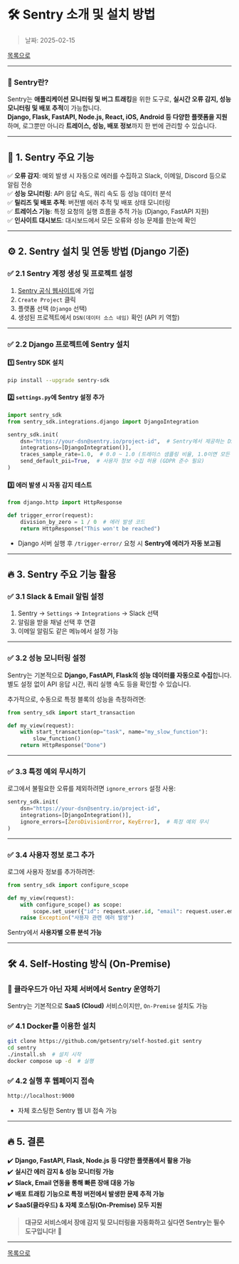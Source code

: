 # 🛠 **Sentry 소개 및 설치 방법**

> 날짜: 2025-02-15

[목록으로](https://shiwoo-park.github.io/blog)

---

### 📌 Sentry란?
Sentry는 **애플리케이션 모니터링 및 버그 트래킹**을 위한 도구로, **실시간 오류 감지, 성능 모니터링 및 배포 추적**이 가능합니다.  
**Django, Flask, FastAPI, Node.js, React, iOS, Android 등 다양한 플랫폼을 지원**하며, 로그뿐만 아니라 **트레이스, 성능, 배포 정보**까지 한 번에 관리할 수 있습니다.

---

## 🚀 **1. Sentry 주요 기능**
✅ **오류 감지**: 예외 발생 시 자동으로 에러를 수집하고 Slack, 이메일, Discord 등으로 알림 전송  
✅ **성능 모니터링**: API 응답 속도, 쿼리 속도 등 성능 데이터 분석  
✅ **릴리즈 및 배포 추적**: 버전별 에러 추적 및 배포 상태 모니터링  
✅ **트레이스 기능**: 특정 요청의 실행 흐름을 추적 가능 (Django, FastAPI 지원)  
✅ **인사이트 대시보드**: 대시보드에서 모든 오류와 성능 문제를 한눈에 확인  

---

## ⚙️ **2. Sentry 설치 및 연동 방법 (Django 기준)**

### ✅ **2.1 Sentry 계정 생성 및 프로젝트 설정**
1. [Sentry 공식 웹사이트](https://sentry.io/)에 가입
2. `Create Project` 클릭
3. 플랫폼 선택 (`Django` 선택)
4. 생성된 프로젝트에서 `DSN(데이터 소스 네임)` 확인 (API 키 역할)

---

### ✅ **2.2 Django 프로젝트에 Sentry 설치**
#### 1️⃣ Sentry SDK 설치
```bash
pip install --upgrade sentry-sdk
```

#### 2️⃣ `settings.py`에 Sentry 설정 추가
```python
import sentry_sdk
from sentry_sdk.integrations.django import DjangoIntegration

sentry_sdk.init(
    dsn="https://your-dsn@sentry.io/project-id",  # Sentry에서 제공하는 DSN 입력
    integrations=[DjangoIntegration()],
    traces_sample_rate=1.0,  # 0.0 ~ 1.0 (트레이스 샘플링 비율, 1.0이면 모든 요청 기록)
    send_default_pii=True,  # 사용자 정보 수집 허용 (GDPR 준수 필요)
)
```

#### 3️⃣ 에러 발생 시 자동 감지 테스트
```python
from django.http import HttpResponse

def trigger_error(request):
    division_by_zero = 1 / 0  # 에러 발생 코드
    return HttpResponse("This won't be reached")
```

- Django 서버 실행 후 `/trigger-error/` 요청 시 **Sentry에 에러가 자동 보고됨**

---

## 🔥 **3. Sentry 주요 기능 활용**

### ✅ **3.1 Slack & Email 알림 설정**
1. Sentry → `Settings` → `Integrations` → Slack 선택
2. 알림을 받을 채널 선택 후 연결
3. 이메일 알림도 같은 메뉴에서 설정 가능

---

### ✅ **3.2 성능 모니터링 설정**
Sentry는 기본적으로 **Django, FastAPI, Flask의 성능 데이터를 자동으로 수집**합니다.  
별도 설정 없이 API 응답 시간, 쿼리 실행 속도 등을 확인할 수 있습니다.

추가적으로, 수동으로 특정 블록의 성능을 측정하려면:
```python
from sentry_sdk import start_transaction

def my_view(request):
    with start_transaction(op="task", name="my_slow_function"):
        slow_function()
    return HttpResponse("Done")
```

---

### ✅ **3.3 특정 예외 무시하기**
로그에서 불필요한 오류를 제외하려면 `ignore_errors` 설정 사용:
```python
sentry_sdk.init(
    dsn="https://your-dsn@sentry.io/project-id",
    integrations=[DjangoIntegration()],
    ignore_errors=[ZeroDivisionError, KeyError],  # 특정 예외 무시
)
```

---

### ✅ **3.4 사용자 정보 로그 추가**
로그에 사용자 정보를 추가하려면:
```python
from sentry_sdk import configure_scope

def my_view(request):
    with configure_scope() as scope:
        scope.set_user({"id": request.user.id, "email": request.user.email})
    raise Exception("사용자 관련 에러 발생")
```
Sentry에서 **사용자별 오류 분석 가능**

---

## 🛠 **4. Self-Hosting 방식 (On-Premise)**
### 📌 **클라우드가 아닌 자체 서버에서 Sentry 운영하기**
Sentry는 기본적으로 **SaaS (Cloud)** 서비스이지만, `On-Premise` 설치도 가능

### ✅ **4.1 Docker를 이용한 설치**
```bash
git clone https://github.com/getsentry/self-hosted.git sentry
cd sentry
./install.sh  # 설치 시작
docker compose up -d  # 실행
```

### ✅ **4.2 실행 후 웹페이지 접속**
```bash
http://localhost:9000
```
- 자체 호스팅한 Sentry 웹 UI 접속 가능

---

## 🔥 **5. 결론**
✔️ **Django, FastAPI, Flask, Node.js 등 다양한 플랫폼에서 활용 가능**  
✔️ **실시간 에러 감지 & 성능 모니터링 가능**  
✔️ **Slack, Email 연동을 통해 빠른 장애 대응 가능**  
✔️ **배포 트래킹 기능으로 특정 버전에서 발생한 문제 추적 가능**  
✔️ **SaaS(클라우드) & 자체 호스팅(On-Premise) 모두 지원**  

> **대규모 서비스에서 장애 감지 및 모니터링을 자동화하고 싶다면 Sentry는 필수 도구입니다!** 🚀

---

[목록으로](https://shiwoo-park.github.io/blog)

